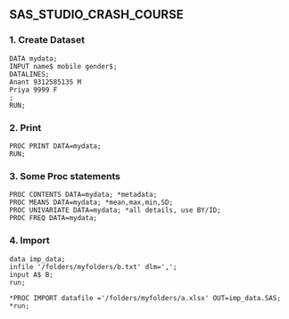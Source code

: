 ## SAS_STUDIO_CRASH_COURSE

### 1. Create Dataset

```.sas
DATA mydata;
INPUT name$ mobile gender$;
DATALINES;
Anant 9312585135 M
Priya 9999 F
;
RUN;
```

### 2. Print

```.sas
PROC PRINT DATA=mydata;
RUN;
```

### 3. Some Proc statements

```.sas
PROC CONTENTS DATA=mydata; *metadata;
PROC MEANS DATA=mydata; *mean,max,min,SD;
PROC UNIVARIATE DATA=mydata; *all details, use BY/ID;
PROC FREQ DATA=mydata;
```

### 4. Import

```.sas
data imp_data;
infile '/folders/myfolders/b.txt' dlm=',';
input A$ B;
run;

*PROC IMPORT datafile ='/folders/myfolders/a.xlsx' OUT=imp_data.SAS;
*run;
```
